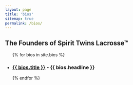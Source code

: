 ```yaml
---
layout: page
title: 'bios'
sitemap: true
permalink: /bios/
---
```

<h2>The Founders of Spirit Twins Lacrosse&trade;</h2>
<ul>
  {% for bios in site.bios %}
    <li><h3>
      <a href="{{ bios.url }}">{{ bios.title }}</a>
      - {{ bios.headline }}</h3>
    </li>
  {% endfor %}
</ul>
